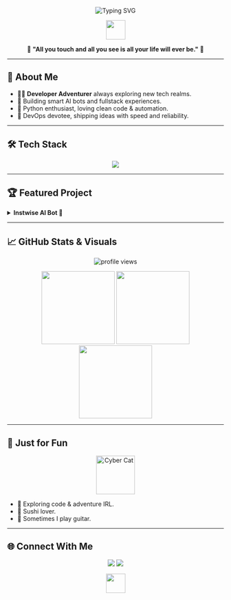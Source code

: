 <!-- Sushi057's Profile README -->

<p align="center">
  <img src="https://readme-typing-svg.demolab.com?font=Fira+Code&weight=500&size=27&pause=1000&color=00FFD6&background=00000000&center=true&vCenter=true&width=435&lines=Hi%2C+I'm+sushi057+%F0%9F%8D%A3;Developer+Adventurer;AI+%7C+Python+%7C+Fullstack+%7C+DevOps" alt="Typing SVG" />
</p>

<!-- Decorative Divider -->
<p align="center">
  <img src="https://cdn.jsdelivr.net/gh/sushi057/sushi057@main/assets/wave-divider.svg" height="45" />
</p>

<div align="center">

🌟 **"All you touch and all you see is all your life will ever be."** 🌟

</div>

---

## 🧭 About Me

- 🧑‍💻 **Developer Adventurer** always exploring new tech realms.
- 🤖 Building smart AI bots and fullstack experiences.
- 🐍 Python enthusiast, loving clean code & automation.
- 🚀 DevOps devotee, shipping ideas with speed and reliability.

---

## 🛠️ Tech Stack

<p align="center">
  <img src="https://skillicons.dev/icons?i=python,js,ts,react,nodejs,docker,kubernetes,aws,linux,git" />
</p>

---

## 🏆 Featured Project

<details>
  <summary><b>Instwise AI Bot 🤖</b></summary>
  <p>
    An intelligent assistant designed to make your workflow smarter, faster, and more personal.<br>
    <a href="[https://github.com/sushi057/InstWise-customer-bot](https://github.com/sushi057/InstWise-customer-bot)"><img src="https://img.shields.io/github/stars/sushi057/instwise-ai-bot?style=social" alt="GitHub Repo stars" /></a>
  </p>
</details>

---

## 📈 GitHub Stats & Visuals

<p align="center">
  <img src="https://komarev.com/ghpvc/?username=sushi057&label=Profile%20views&color=00FFD6&style=flat-square" alt="profile views" />
</p>

<div align="center">
  <img src="https://github-readme-stats.vercel.app/api?username=sushi057&show_icons=true&count_private=true&theme=radical&hide_border=true" height="170" />
  <img src="https://github-readme-streak-stats.herokuapp.com/?user=sushi057&theme=radical&hide_border=true" height="170" />
  <img src="https://github-readme-stats.vercel.app/api/top-langs/?username=sushi057&layout=compact&theme=radical&hide_border=true" height="170" />
</div>

---

## 🎨 Just for Fun

<p align="center">
  <img src="https://cdn.jsdelivr.net/gh/sushi057/sushi057@main/assets/cyber-cat.gif" height="90" alt="Cyber Cat" />
</p>

- 🌄 Exploring code & adventure IRL.
- 🥑 Sushi lover.
- 🎸 Sometimes I play guitar.

---

## 🌐 Connect With Me

<p align="center">
  <a href="https://www.linkedin.com/in/sushi057"><img src="https://img.shields.io/badge/LinkedIn-00FFD6?style=for-the-badge&logo=linkedin&logoColor=white" /></a>
  <a href="mailto:suvash2077@gmail.com"><img src="https://img.shields.io/badge/Email-282828?style=for-the-badge&logo=gmail&logoColor=white" /></a>
</p>

<!-- Decorative Divider -->
<p align="center">
  <img src="https://cdn.jsdelivr.net/gh/sushi057/sushi057@main/assets/wave-divider.svg" height="45" />
</p>
